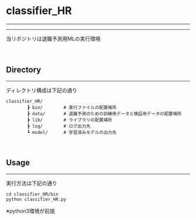 # classifier_HR
***
***

当リポジトリは退職予測用MLの実行環境

　　
## Directory
***
ディレクトリ構成は下記の通り
```
classifier_HR/
        ┣ bin/        # 実行ファイルの配置場所
        ┣ data/       # 退職予測のための訓練用データと検証用データの配置場所
        ┣ lib/        # ライブラリの配置場所
        ┣ log/        # ログ出力先
        ┗ model/      # 学習済みモデルの出力先
```

　　
## Usage
***
実行方法は下記の通り
```
cd classifier_HR/bin
python classifier_HR.py
```
※python3環境が前提
